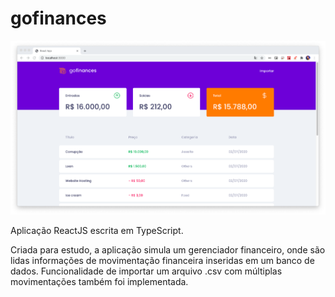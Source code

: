 # gofinances

![Screenshot](docs/images/screenshot.png)

Aplicação ReactJS escrita em TypeScript.

Criada para estudo, a aplicação simula um gerenciador financeiro, onde são lidas informações de
movimentação financeira inseridas em um banco de dados.
Funcionalidade de importar um arquivo .csv com múltiplas movimentações também foi implementada.
